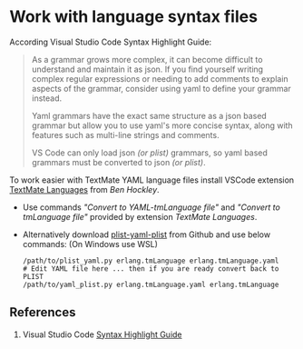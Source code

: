 # Work with language syntax files

According Visual Studio Code Syntax Highlight Guide:
> As a grammar grows more complex, it can become difficult to understand and
> maintain it as json. If you find yourself writing complex regular expressions
> or needing to add comments to explain aspects of the grammar, consider using
> yaml to define your grammar instead.
>
> Yaml grammars have the exact same structure as a json based grammar but allow
> you to use yaml's more concise syntax, along with features such as multi-line
> strings and comments.
>
> VS Code can only load json _(or plist)_ grammars, so yaml based grammars must
> be converted to json _(or plist)_.

To work easier with TextMate YAML language files install VSCode extension
[TextMate Languages](https://marketplace.visualstudio.com/items?itemName=Togusa09.tmlanguage)
from _Ben Hockley_.

* Use commands _"Convert to YAML-tmLanguage file"_ and
  _"Convert to tmLanguage file"_ provided by extension _TextMate Languages_.

* Alternatively download
  [plist-yaml-plist](https://github.com/grahampugh/plist-yaml-plist)
  from Github and use below commands: (On Windows use WSL)

      /path/to/plist_yaml.py erlang.tmLanguage erlang.tmLanguage.yaml
      # Edit YAML file here ... then if you are ready convert back to PLIST
      /path/to/yaml_plist.py erlang.tmLanguage.yaml erlang.tmLanguage

## References

1. Visual Studio Code [Syntax Highlight Guide](https://code.visualstudio.com/api/language-extensions/syntax-highlight-guide)
